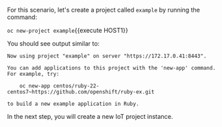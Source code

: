 For this scenario, let's create a project called ``example`` by running the command:

``oc new-project example``{{execute HOST1}}

You should see output similar to:

```
Now using project "example" on server "https://172.17.0.41:8443".

You can add applications to this project with the 'new-app' command. For example, try:

    oc new-app centos/ruby-22-centos7~https://github.com/openshift/ruby-ex.git

to build a new example application in Ruby.
```

In the next step, you will create a new IoT project instance.
